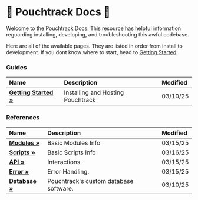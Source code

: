 # 📖 Pouchtrack Docs 📖

Welcome to the Pouchtrack Docs. This resource has helpful information reguarding installing, developing, and troubleshooting this awful codebase.

Here are all of the available pages. They are listed in order from install to development. If you dont know where to start, head to [Getting Started](gettingstarted.md).

### Guides

| Name | Description | Modified |
| :---------- | :---------- | :--------|
| **[Getting Started »](guides/gettingstarted.md)** | Installing and Hosting Pouchtrack | 03/10/25 |

### References 
| Name | Description | Modified |
| :---------- | :---------- | :--------|
| **[Modules »](references/modules.md)** | Basic Modules Info | 03/15/25 |
| **[Scripts »](references/scripts.md)** | Basic Scripts Info | 03/16/25 |
| **[API »](references/api.md)** | Interactions. | 03/15/25 |
| **[Error »](references/error.md)** | Error Handling. | 03/15/25 |
| **[Database »](references/database.md)** | Pouchtrack's custom database software. | 03/10/25 |
